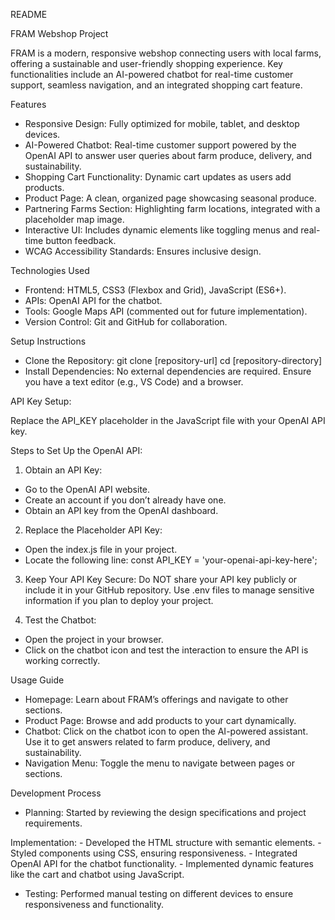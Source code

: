 README

FRAM Webshop Project

FRAM is a modern, responsive webshop connecting users with local farms, offering a sustainable and user-friendly shopping experience. Key functionalities include an AI-powered chatbot for real-time customer support, seamless navigation, and an integrated shopping cart feature.


Features

- Responsive Design: Fully optimized for mobile, tablet, and desktop devices.
- AI-Powered Chatbot: Real-time customer support powered by the OpenAI API to answer user queries about farm produce, delivery, and sustainability.
- Shopping Cart Functionality: Dynamic cart updates as users add products.
- Product Page: A clean, organized page showcasing seasonal produce.
- Partnering Farms Section: Highlighting farm locations, integrated with a placeholder map image.
- Interactive UI: Includes dynamic elements like toggling menus and real-time button feedback.
- WCAG Accessibility Standards: Ensures inclusive design.


Technologies Used

- Frontend: HTML5, CSS3 (Flexbox and Grid), JavaScript (ES6+).
- APIs: OpenAI API for the chatbot.
- Tools: Google Maps API (commented out for future implementation).
- Version Control: Git and GitHub for collaboration.


Setup Instructions

- Clone the Repository:
git clone [repository-url]
cd [repository-directory]
- Install Dependencies: No external dependencies are required. Ensure you have a text editor (e.g., VS Code) and a browser.


API Key Setup: 

Replace the API_KEY placeholder in the JavaScript file with your OpenAI API key.

Steps to Set Up the OpenAI API:
1. Obtain an API Key:
- Go to the OpenAI API website.
- Create an account if you don’t already have one.
- Obtain an API key from the OpenAI dashboard.

2. Replace the Placeholder API Key:
- Open the index.js file in your project.
- Locate the following line: const API_KEY = 'your-openai-api-key-here';

3. Keep Your API Key Secure:
Do NOT share your API key publicly or include it in your GitHub repository. Use .env files to manage sensitive information if you plan to deploy your project.

4. Test the Chatbot:
- Open the project in your browser.
- Click on the chatbot icon and test the interaction to ensure the API is working correctly.


Usage Guide

- Homepage: Learn about FRAM’s offerings and navigate to other sections.
- Product Page: Browse and add products to your cart dynamically.
- Chatbot: Click on the chatbot icon to open the AI-powered assistant. Use it to get answers related to farm produce, delivery, and sustainability.
- Navigation Menu: Toggle the menu to navigate between pages or sections.


Development Process

- Planning: Started by reviewing the design specifications and project requirements.

Implementation:
    - Developed the HTML structure with semantic elements.
    - Styled components using CSS, ensuring responsiveness.
    - Integrated OpenAI API for the chatbot functionality.
    - Implemented dynamic features like the cart and chatbot using JavaScript.
- Testing: Performed manual testing on different devices to ensure responsiveness and functionality.